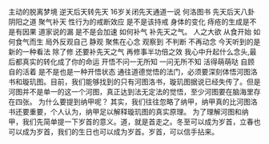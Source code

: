 主动的脱离梦境
逆天后天转先天 16岁关闭先天通道一说
何洛图书 先天后天八卦阴阳之道 聚气补天 
性行为的戒断效应 是不是该持戒 身体的变化 痔疮的生成是不是有因果
道家说的漏 是不是会加速
如何补气 补先天之气。
人之大欲 从食开始 如何食气而生
局外反观自己 静观
聚焦在心念 观察到 不判断 不再动念
今天听到的是新的一种看法 除了修 还要补先天之气 再修事半功倍之效
我心中升起什么念头,最后都真实的转化成了你的命运
开悟不问一无所知 一问无所不知
活得萌萌哒 自顾自的活着 是不是也是一种开悟状态
通往道德觉悟的法门，必须要深刻体悟河图洛书和璇玑图。目前，我们能够找到的只有河图洛书，璇玑图据说已经失传了。但是河图并不是单一的这一个河图，真正达到法无定法的觉悟，至少河图要在脑海里存在四张。
为什么要提到纳甲呢？
其实，我们往往忽略了纳甲，纳甲真的比河图洛书还要重要，个人认为，纳甲足以解释璇玑图的真实原理。
为了理解河图和纳甲，我们先简单提一下岁首的意义。道，就是首走之。冬至可以成为岁首，立春也可以成为岁首，我们的生日也可以成为岁首。岁首，可以信手拈来。

